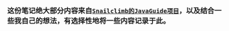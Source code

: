 ### 这份笔记绝大部分内容来自[`Snailclimb的JavaGuide项目`](https://github.com/Snailclimb/JavaGuide)，以及结合一些我自己的想法，有选择性地将一些内容记录于此。


